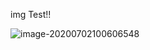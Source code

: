 img Test!!

![image-20200702100606548](C:%5CUsers%5Cforte%5CAppData%5CRoaming%5CTypora%5Ctypora-user-images%5Cimage-20200702100606548.png)